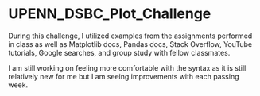 # UPENN_DSBC_Plot_Challenge

During this challenge, I utilized examples from the assignments performed in class as well as Matplotlib docs, Pandas docs, Stack Overflow, YouTube tutorials, Google searches, and group study with fellow classmates.

I am still working on feeling more comfortable with the syntax as it is still relatively new for me but I am seeing improvements with each passing week.